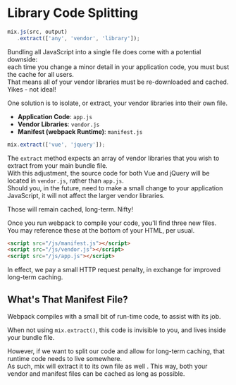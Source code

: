 # Library Code Splitting

```js
mix.js(src, output)
   .extract(['any', 'vendor', 'library']);
```

Bundling all JavaScript into a single file does come with a potential downside:  
each time you change a minor detail in your application code, you must bust the cache for all users.  
That means all of your vendor libraries must be re-downloaded and cached.  
Yikes - not ideal!

One solution is to isolate, or extract, your vendor libraries into their own file.

-   **Application Code**: `app.js`
-   **Vendor Libraries**: `vendor.js`
-   **Manifest \(webpack Runtime\)**: `manifest.js`

```js
mix.extract(['vue', 'jquery']);
```

The `extract` method expects an array of vendor libraries that you wish to extract from your main bundle file.  
With this adjustment, the source code for both Vue and jQuery will be located in `vendor.js`, rather than `app.js`.  
Should you, in the future, need to make a small change to your application JavaScript, it will not affect the larger vendor libraries.

Those will remain cached, long-term. Nifty!

Once you run webpack to compile your code, you'll find three new files.  
You may reference these at the bottom of your HTML, per usual.

```html
<script src="/js/manifest.js"></script>
<script src="/js/vendor.js"></script>
<script src="/js/app.js"></script>
```

In effect, we pay a small HTTP request penalty, in exchange for improved long-term caching.

## What's That Manifest File?

Webpack compiles with a small bit of run-time code, to assist with its job.

When not using `mix.extract()`, this code is invisible to you, and lives inside your bundle file.  

However, if we want to split our code and allow for long-term caching, that runtime code needs to live somewhere.  
As such, mix will extract it to its own file as well . 
This way, both your vendor and manifest files can be cached as long as possible.

